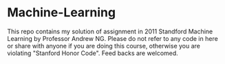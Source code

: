 # Machine-Learning

This repo contains my solution of assignment in 2011 Standford Machine Learning by Professor Andrew NG. Please do not refer to any code in here or share with anyone 
if you are doing this course, otherwise you are violating "Stanford Honor Code". Feed backs are welcomed.

